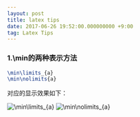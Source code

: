 ```yaml
---
layout: post
title: latex tips
date: 2017-06-26 19:52:00.000000000 +9:00
tag: Latex Tips
---
```


### **1.\min的两种表示方法**

```latex
\min\limits_{a}
\min\nolimits{a}
```
对应的显示效果如下：

![\min\limits\_{a}](http://oq782gkz3.bkt.clouddn.com/4.png)
![\min\nolimits\_{a}](http://oq782gkz3.bkt.clouddn.com/5.png)

